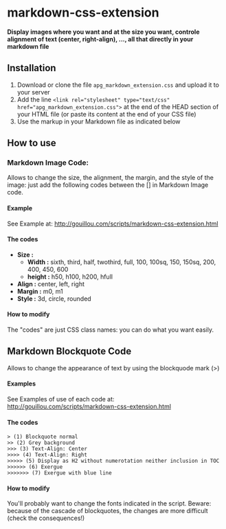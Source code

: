 # markdown-css-extension

**Display images where you want and at the size you want, controle alignment of text (center, right-align), ..., all that directly in your markdown file**

## Installation

1. Download or clone the file `apg_markdown_extension.css` and upload it to your server
2. Add the line `<link rel="stylesheet" type="text/css" href="apg_markdown_extension.css">` at the end of the HEAD section of your HTML file (or paste its content at the end of your CSS file)
3. Use the markup in your Markdown file as indicated below



## How to use

### Markdown Image Code:

Allows to change the size, the alignment, the margin, and the style of the image: just add the following codes between the [] in Markdown Image code. 

#### Example 

See Example at: <http://gouillou.com/scripts/markdown-css-extension.html> 

#### The codes
- **Size :** 
	 - **Width :** sixth, third, half, twothird, full, 100, 100sq, 150, 150sq, 200, 400, 450, 600
	- **height :** h50, h100, h200, hfull
- **Align :** center, left, right
- **Margin :** m0, m1
- **Style :** 3d, circle, rounded

#### How to modify

The "codes" are just CSS class names: you can do what you want easily.


## Markdown Blockquote Code

Allows to change the appearance of text by using the blockquode mark (>)

#### Examples 

See Examples of use of each code at: <http://gouillou.com/scripts/markdown-css-extension.html> 


#### The codes

	> (1) Blockquote normal
	>> (2) Grey background
	>>> (3) Text-Align: Center
	>>>> (4) Text-Align: Right 
	>>>>> (5) Display as H2 without numerotation neither inclusion in TOC
	>>>>>> (6) Exergue
	>>>>>>> (7) Exergue with blue line

#### How to modify

You'll probably want to change the fonts indicated in the script. Beware: because of the cascade of blockquotes, the changes are more difficult (check the consequences!)

